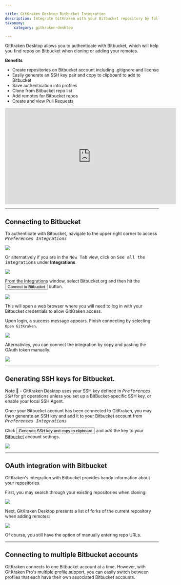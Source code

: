```yaml
---

title: GitKraken Desktop Bitbucket Integration
description: Integrate GitKraken with your Bitbucket repository by following these steps.
taxonomy:
    category: gitkraken-desktop

---
```


GitKraken Desktop allows you to authenticate with Bitbucket, which will help you find repos on Bitbucket when cloning or adding your remotes.

**Benefits**

* Create repositories on Bitbucket account including .gitignore and license
* Easily generate an SSH key pair and copy to clipboard to add to Bitbucket
* Save authentication into profiles
* Clone from Bitbucket repo list
* Add remotes for Bitbucket repos
* Create and view Pull Requests

<div class='embed-container embed-container--16-9'>
    <iframe width='560' height='315' src='https://www.youtube.com/embed/sQ4ouJpAeR8?rel=0&vq=hd1080' frameborder='0' allowfullscreen></iframe>
</div>

***

## Connecting to Bitbucket

To authenticate with Bitbucket, navigate to the upper right corner to access <kbd><i> <i class="fas fa-cog"></i> Preferences    <i class='fa fa-caret-right'></i>     Integrations</i></kbd>

<img src="/wp-content/uploads/preferences.png" srcset="/wp-content/uploads/preferences@2x.png" class="img-bordered img-responsive center">

Or alternatively if you are in the <kbd>New Tab</kbd> view, click on <kbd>See all the integrations</kbd> under <strong>Integrations</strong>.

<img src="/wp-content/uploads/gkc-newtab-integrations.png" srcset="/wp-content/uploads/gkc-newtab-integrations@2x.png" class="img-bordered img-responsive center">

From the Integrations window, select Bitbucket.org and then hit the <button class='button button--success button--ui button--nolink'>Connect to Bitbucket</span></button> button.

<img src="/wp-content/uploads//preferences-authentication.png" srcset="/wp-content/uploads//preferences-authentication@2x.png 2x" class="img-responsive center img-bordered">

This will open a web browser where you will need to log in with your Bitbucket credentials to allow GitKraken access.

Upon login, a success message appears. Finish connecting by selecting `Open GitKraken`. 

<img src="/wp-content/uploads//bitbucket-success-1.png" srcset="/wp-content/uploads//bitbucket-success-1@2x.png 2x" class="img-responsive center img-bordered">

Alternativley, you can connect the integration by copy and pasting the OAuth token manually. 
 
<img src="/wp-content/uploads/bitbucket-oauth-token.png" class="img-bordered img-responsive center"> 

***
## Generating SSH keys for Bitbucket.
<div class='callout callout'>
    <p>Note 📝 - GitKraken Desktop uses your SSH key defined in <kbd><i>Preferences  <i class='fa fa-caret-right'></i>  SSH</i></kbd> for git operations unless you set up a BitBucket-specific SSH key, or enable your local SSH Agent.</p>
</div>

Once your Bitbucket account has been connected to GitKraken, you may then generate an SSH key and add it to your Bitbucket account from <kbd><i>Preferences    <i class='fa fa-caret-right'></i>    Integrations</i></kbd>

Click <button class='button button--success button--ui button--nolink'>Generate SSH key and copy to clipboard</span></button> and add the key to your [Bitbucket](https://bitbucket.org) account settings.

<img src='/wp-content/uploads//generate-ssh.png' srcset='/wp-content/uploads//generate-ssh@2x.png' class='center img-responsive img-bordered'>

***
## OAuth integration with Bitbucket
GitKraken's integration with Bitbucket provides handy information about your repositories.

First, you may search through your existing repositories when cloning:

<img src="/wp-content/uploads//clone.png" srcset="/wp-content/uploads//clone@2x.png" class="img-bordered img-responsive center">

Next, GitKraken Desktop presents a list of forks of the current repository when adding remotes:

<img src="/wp-content/uploads//remote.png" srcset="/wp-content/uploads//remote@2x.png" class="img-bordered img-responsive center">

Of course, you still have the option of manually entering repo URLs.

***

## Connecting to multiple Bitbucket accounts

GitKraken connects to one Bitbucket account at a time. However, with GitKraken Pro's multiple <a href="/start-here/profiles">profile</a> support, you can easily switch between profiles that each have their own associated Bitbucket accounts.

